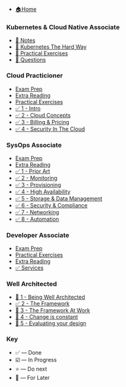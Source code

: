 * [ 🏠Home ](README.md)

### Kubernetes & Cloud Native Associate

* [🔵 Notes ](./kcna/notes.md)
* [🔵 Kubernetes The Hard Way ](./kcna/kubernetes-the-hard-way.md)
* [🔵 Practical Exercises ](./kcna/practical-exercises.md)
* [🔵 Questions ](./kcna/questions.md)

### Cloud Practicioner

* [ Exam Prep ](./cloud-practitioner/exam-prep.md)
* [ Extra Reading ](./cloud-practitioner/extra-reading.md)
* [ Practical Exercises ](./cloud-practitioner/practical-exercises.md)
* [✅ 1 - Intro ](./cloud-practitioner/1-intro.md)
* [✅ 2 - Cloud Concepts](./cloud-practitioner/2-cloud-concepts.md)
* [✅ 3 - Billing & Pricing](./cloud-practitioner/3-billing-and-pricing.md)
* [✅ 4 - Security In The Cloud](./cloud-practitioner/4-security-cloud.md)

### SysOps Associate

* [ Exam Prep ](./sysops-associate/exam-prep.md)
* [ Extra Reading ](./sysops-associate/extra-reading.md)
* [ ✅ 1 - Prior Art ](./sysops-associate/1-priorart.md)
* [ ️️✅ 2 - Monitoring ](./sysops-associate/2-monitoring.md)
* [ ✅ 3 - Provisioning ](./sysops-associate/3-provisioning.md)
* [ ✅ 4 - High Availability ](./sysops-associate/4-elasticity-and-scale.md)
* [ ✅ 5 - Storage & Data Management ](./sysops-associate/5-storage.md)
* [ ✅️ 6 - Security & Compliance ](./sysops-associate/6-security.md)
* [ ✅ 7 - Networking ](./sysops-associate/7-networking.md)
* [ ️✅ 8 - Automation ](./sysops-associate/8-automation.md)

### Developer Associate

* [  Exam Prep ](./developer-associate/exam-prep.md)
* [  Practical Exercises ](./developer-associate/exam-prep.md)
* [  Extra Reading ](./developer-associate/extra-reading.md)
* [ ✅ Services ](./developer-associate/services.md)

### Well Architected

* [🔵 1 - Being Well Architected]()
* [️✅ 2 - The Framework](well-architected/the-framework.md)
* [🔵 3 - The Framework At Work]()
* [🔵 4 - Change is constant]()
* [🔵 5 - Evaluating your design]()

<!-- ### Solutions Architect Associate

* [ Exam Prep ]()
* [ Extra Reading ]()
* [🔵 1 - Notes]()
* [🔵 2 - AWS 10,000 Foot Overview]()
* [🔵 3 - IAM & S3]()
* [🔵 4 - EC2]()
* [🔵 5 - Databases on AWS]()
* [🔵 6 - Route53]()
* [⭐️ 7 - VPCs]()
* [⭐️ 8 - HA Architecture]()
* [🔵 9 - Applications]()
* [🔵 10 - Serverless]()

### Advanced Networking (SP)

* [ Exam Prep ]()
* [ Extra Reading ]()
* [🔵 1 - Notes]()
* [☑️ 2 - Networking refresher](advanced-networking/2-networking-refresher.md)
* [️☑️ 3 - Implement AWS networks](advanced-networking/3-design-and-implement-aws-networks.md)
* [🔵 4 - Hybrid networks]()
* [🔵 5 - Network integrations]()
* [🔵 6 - Network troubleshooting]()

### Security (SP)

* [🔵 1 - Notes]()
* [⭐️ 2 - Security 101]()
* [🔵 3 - IAM & S3]()
* [🔵 4 - Logging & Monitoring]()
* [⭐️ 5 - Infrastructure Security]()
* [⭐️ 6 - Data protection with VPC's]()
* [🔵 7 - Cloud HSM]()
* [🔵 8 - 2019 Updates]()
* [🔵 9 - Troubleshooting]()
* [🔵 10 - Incident Response]()

### DevOps Engineer Professional

* [🔵 1 - SDLC Automation]()
* [⭐️ 1 - Configuration Management & Infrastructure]()
* [⭐️ 1 - Monitoring & Logging]()
* [🔵 1 - Policies and Standards Automation]()
* [🔵 1 - Incident and Event Response]()
* [🔵 1 - High Availability & Fault Tolerance]()
* [🔵 1 - Other services you need to know]()

### Big Data (SP)

* — CURRICULM NEEDED —

### Solutions Architect Professional

* [🔵 1 - Notes]()
* [🔵 2 - Data Stores]()
* [🔵 3 - Networking]()
* [🔵 4 - Security]()
* [🔵 5 - Migrations]()
* [🔵 6 - Architecting To Scale]()
* [🔵 7 - Business Continuity]()
* [🔵 8 - Deployment & OPerations Management]()
* [⭐️ 9 - Cost Management]()

### Docker Fundamentals (PRO)

* — CURRICULM NEEDED — -->

### Key

* ✅ — Done
* ☑️ — In Progress
* ⭐️ — Do next
* 🔵 — For Later
